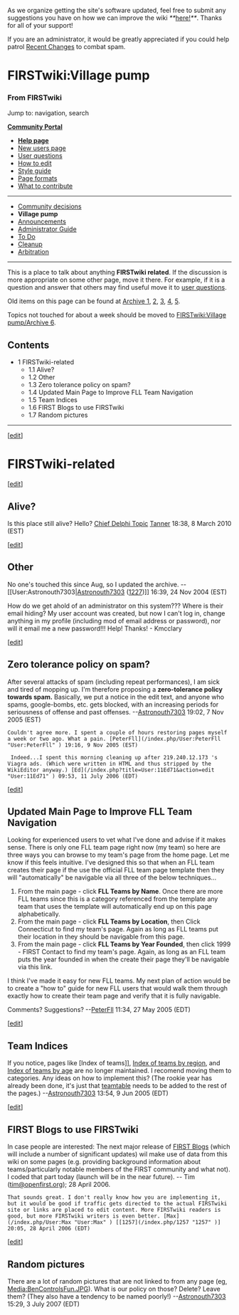 As we organize getting the site's software updated, feel free to submit any
suggestions you have on how we can improve the wiki
_**_[here!](/index.php/User:Hallry/Suggestions "User:Hallry/Suggestions"
)_**_. Thanks for all of your support!

If you are an administrator, it would be greatly appreciated if you could help
patrol [Recent Changes](/index.php/Special:Recentchanges
"Special:Recentchanges" ) to combat spam.

# FIRSTwiki:Village pump

### From FIRSTwiki

Jump to: navigation, search

**[Community Portal](/index.php/FIRSTwiki:Community_portal "FIRSTwiki:Community portal" )**

  * **[Help page](/index.php/FIRSTwiki:Help "FIRSTwiki:Help" )**
  * [New users page](/index.php/FIRSTwiki:New_users_page "FIRSTwiki:New users page" )
  * [User questions](/index.php/FIRSTwiki:User_questions "FIRSTwiki:User questions" )
  * [How to edit](/index.php/FIRSTwiki:How_does_one_edit_a_page "FIRSTwiki:How does one edit a page" )
  * [Style guide](/index.php/FIRSTwiki:Style_guide "FIRSTwiki:Style guide" )
  * [Page formats](/index.php/FIRSTwiki:Page_formats "FIRSTwiki:Page formats" )
  * [What to contribute](/index.php/FIRSTwiki:What_to_contribute "FIRSTwiki:What to contribute" )

* * *

  * [Community decisions](/index.php/FIRSTwiki:Community_decisions "FIRSTwiki:Community decisions" )
  * **Village pump**
  * [Announcements](/index.php/FIRSTwiki:Announcements "FIRSTwiki:Announcements" )
  * [Administrator Guide](/index.php/FIRSTwiki:Guide_for_administrators "FIRSTwiki:Guide for administrators" )
  * [To Do](/index.php/FIRSTwiki:To_Do "FIRSTwiki:To Do" )
  * [Cleanup](/index.php/FIRSTwiki:Cleanup "FIRSTwiki:Cleanup" )
  * [Arbitration](/index.php/FIRSTwiki:Arbitration "FIRSTwiki:Arbitration" )  
---  
  
  
This is a place to talk about anything **FIRSTwiki related**. If the
discussion is more appropriate on some other page, move it there. For example,
if it is a question and answer that others may find useful move it to [user
questions](/index.php/FIRSTwiki:User_questions "FIRSTwiki:User questions" ).

Old items on this page can be found at [Archive
1](/index.php/FIRSTwiki:Village_pump/Archive_1 "FIRSTwiki:Village pump/Archive
1" ), [2](/index.php/FIRSTwiki:Village_pump/Archive_2 "FIRSTwiki:Village
pump/Archive 2" ), [3](/index.php/FIRSTwiki:Village_pump/Archive_3
"FIRSTwiki:Village pump/Archive 3" ),
[4](/index.php/FIRSTwiki:Village_pump/Archive_4 "FIRSTwiki:Village
pump/Archive 4" ), [5](/index.php/FIRSTwiki:Village_pump/Archive_5
"FIRSTwiki:Village pump/Archive 5" ).

Topics not touched for about a week should be moved to [FIRSTwiki:Village
pump/Archive 6](/index.php/FIRSTwiki:Village_pump/Archive_6 "FIRSTwiki:Village
pump/Archive 6" ).

## Contents

  * 1 FIRSTwiki-related
    * 1.1 Alive?
    * 1.2 Other
    * 1.3 Zero tolerance policy on spam?
    * 1.4 Updated Main Page to Improve FLL Team Navigation
    * 1.5 Team Indices
    * 1.6 FIRST Blogs to use FIRSTwiki
    * 1.7 Random pictures  
---  
  
[[edit](/index.php?title=FIRSTwiki:Village_pump&action=edit&section=1 "Edit
section: FIRSTwiki-related" )]

# FIRSTwiki-related

[[edit](/index.php?title=FIRSTwiki:Village_pump&action=edit&section=2 "Edit
section: Alive?" )]

## Alive?

Is this place still alive? Hello? [Chief Delphi
Topic](http://www.chiefdelphi.com/forums/showthread.php?t=83976
"http://www.chiefdelphi.com/forums/showthread.php?t=83976" )
[Tanner](/index.php/User:TannerLD "User:TannerLD" ) 18:38, 8 March 2010 (EST)

  

[[edit](/index.php?title=FIRSTwiki:Village_pump&action=edit&section=3 "Edit
section: Other" )]

## Other

No one's touched this since Aug, so I updated the archive.
--[[User:Astronouth7303|[Astronouth7303](/index.php/User:Astronouth7303
"User:Astronouth7303" ) ([1227](/index.php/1227 "1227" ))]] 16:39, 24 Nov 2004
(EST)

How do we get ahold of an administrator on this system??? Where is their email
hiding? My user account was created, but now I can't log in, change anything
in my profile (including mod of email address or password), nor will it email
me a new password!!! Help! Thanks! - Kmcclary

[[edit](/index.php?title=FIRSTwiki:Village_pump&action=edit&section=4 "Edit
section: Zero tolerance policy on spam?" )]

##  Zero tolerance policy on spam?

After several attacks of spam (including repeat performances), I am sick and
tired of mopping up. I'm therefore proposing a **zero-tolerance policy towards
spam.** Basically, we put a notice in the edit text, and anyone who spams,
google-bombs, etc. gets blocked, with an increasing periods for seriousness of
offense and past offenses. --[Astronouth7303](/index.php/User:Astronouth7303
"User:Astronouth7303" ) 19:02, 7 Nov 2005 (EST)

    Couldn't agree more. I spent a couple of hours restoring pages myself a week or two ago. What a pain. [PeterFll](/index.php/User:PeterFll "User:PeterFll" ) 19:16, 9 Nov 2005 (EST) 

     Indeed...I spent this morning cleaning up after 219.240.12.173 's Viagra ads. (Which were written in HTML and thus stripped by the WikiEditor anyway.) [Ed](/index.php?title=User:11Ed71&action=edit "User:11Ed71" ) 09:53, 11 July 2006 (EDT) 

[[edit](/index.php?title=FIRSTwiki:Village_pump&action=edit&section=5 "Edit
section: Updated Main Page to Improve FLL Team Navigation" )]

## Updated Main Page to Improve FLL Team Navigation

Looking for experienced users to vet what I've done and advise if it makes
sense. There is only one FLL team page right now (my team) so here are three
ways you can browse to my team's page from the home page. Let me know if this
feels intuitive. I've designed this so that when an FLL team creates their
page if the use the official FLL team page template then they will
"automatically" be navigable via all three of the below techniques...

  1. From the main page - click **FLL Teams by Name**. Once there are more FLL teams since this is a category referenced from the template any team that uses the template will automatically end up on this page alphabetically. 
  2. From the main page - click **FLL Teams by Location**, then Click Connecticut to find my team's page. Again as long as FLL teams put their location in they should be navigable from this page. 
  3. From the main page - click **FLL Teams by Year Founded**, then click 1999 - FIRST Contact to find my team's page. Again, as long as an FLL team puts the year founded in when the create their page they'll be navigable via this link. 

I think I've made it easy for new FLL teams. My next plan of action would be
to create a "how to" guide for new FLL users that would walk them through
exactly how to create their team page and verify that it is fully navigable.

Comments? Suggestions? --[PeterFll](/index.php/User:PeterFll "User:PeterFll" )
11:34, 27 May 2005 (EDT)

[[edit](/index.php?title=FIRSTwiki:Village_pump&action=edit&section=6 "Edit
section: Team Indices" )]

##  Team Indices

If you notice, pages like [Index of teams]], [Index of teams by
region](/index.php/Index_of_teams_by_region "Index of teams by region" ), and
[Index of teams by age](/index.php/Index_of_teams_by_age "Index of teams by
age" ) are no longer maintained. I recomend moving them to categories. Any
ideas on how to implement this? (The rookie year has already been done, it's
just that [teamtable](/index.php/Template:Teamtable "Template:Teamtable" )
needs to be added to the rest of the pages.)
--[Astronouth7303](/index.php/User:Astronouth7303 "User:Astronouth7303" )
13:54, 9 Jun 2005 (EDT)

[[edit](/index.php?title=FIRSTwiki:Village_pump&action=edit&section=7 "Edit
section: FIRST Blogs to use FIRSTwiki" )]

##  FIRST Blogs to use FIRSTwiki

In case people are interested: The next major release of [FIRST
Blogs](/index.php/FIRST_Blogs "FIRST Blogs" ) (which will include a number of
significant updates) wil make use of data from this wiki on some pages (e.g.
providing background information about teams/particularly notable members of
the FIRST community and what not). I coded that part today (launch will be in
the near future). -- Tim (tim@openfirst.org); 28 April 2006.

    That sounds great. I don't really know how you are implementing it, but it would be good if traffic gets directed to the actual FIRSTwiki site or links are placed to edit content. More FIRSTwiki readers is good, but more FIRSTwiki writers is even better. [Max](/index.php/User:Max "User:Max" ) [[1257](/index.php/1257 "1257" )] 20:05, 28 April 2006 (EDT) 

[[edit](/index.php?title=FIRSTwiki:Village_pump&action=edit&section=8 "Edit
section: Random pictures" )]

##  Random pictures

There are a lot of random pictures that are not linked to from any page (eg,
[Media:BenControlsFun.JPG](/media/d/df/BenControlsFun.JPG "BenControlsFun.JPG"
)). What is our policy on those? Delete? Leave them? (They also have a
tendency to be named poorly!)
--[Astronouth7303](/index.php/User:Astronouth7303 "User:Astronouth7303" )
15:29, 3 July 2007 (EDT)

